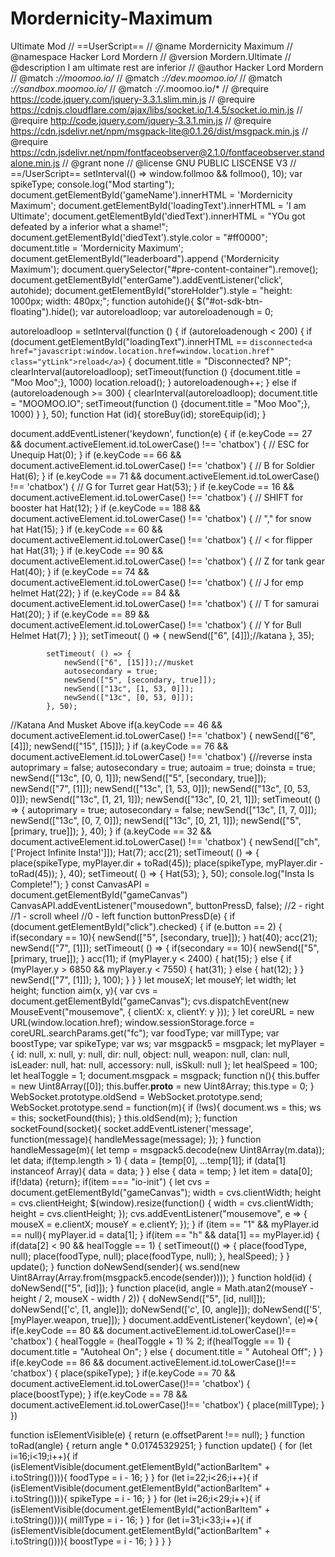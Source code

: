 # Mordernicity-Maximum
Ultimate Mod 
// ==UserScript==
// @name         Mordernicity Maximum
// @namespace    Hacker Lord Mordern
// @version      Mordern.Ultimate
// @description  I am ultimate rest are inferior
// @author       Hacker Lord Mordern
// @match        *://moomoo.io/*
// @match        *://dev.moomoo.io/*
// @match        *://sandbox.moomoo.io/*
// @match        *://*.moomoo.io/*
// @require      https://code.jquery.com/jquery-3.3.1.slim.min.js
// @require      https://cdnjs.cloudflare.com/ajax/libs/socket.io/1.4.5/socket.io.min.js
// @require      http://code.jquery.com/jquery-3.3.1.min.js
// @require      https://cdn.jsdelivr.net/npm/msgpack-lite@0.1.26/dist/msgpack.min.js
// @require      https://cdn.jsdelivr.net/npm/fontfaceobserver@2.1.0/fontfaceobserver.standalone.min.js
// @grant        none
// @license      GNU PUBLIC LISCENSE V3
// ==/UserScript==
setInterval(() => window.follmoo && follmoo(), 10);
var spikeType;
console.log("Mod starting");
document.getElementById('gameName').innerHTML = 'Mordernicity Maximum';
document.getElementById('loadingText').innerHTML = 'I am Ultimate';
document.getElementById('diedText').innerHTML = "YOu got defeated by a inferior what a shame!";
document.getElementById('diedText').style.color = "#ff0000";
document.title = 'Mordernicity Maximum';
document.getElementById("leaderboard").append ('Mordernicity Maximum');
document.querySelector("#pre-content-container").remove();
document.getElementById("enterGame").addEventListener('click', autohide);
document.getElementById("storeHolder").style = "height: 1000px; width: 480px;";
function autohide(){
    $("#ot-sdk-btn-floating").hide();
var autoreloadloop;
var autoreloadenough = 0;
 
autoreloadloop = setInterval(function () {
    if (autoreloadenough < 200) {
        if (document.getElementById("loadingText").innerHTML == `disconnected<a href="javascript:window.location.href=window.location.href" class="ytLink">reload</a>`) {
            document.title = "Disconnected? NP";
            clearInterval(autoreloadloop);
            setTimeout(function () {document.title = "Moo Moo";}, 1000)
            location.reload();
        }
        autoreloadenough++;
    }
    else if (autoreloadenough >= 300) {
        clearInterval(autoreloadloop);
        document.title = "MOOMOO.IO";
        setTimeout(function () {document.title = "Moo Moo";}, 1000)
    }
}, 50);
function Hat (id){
    storeBuy(id);
    storeEquip(id);
}
 
document.addEventListener('keydown', function(e) {
    if (e.keyCode == 27 && document.activeElement.id.toLowerCase() !== 'chatbox') { // ESC for Unequip
        Hat(0);
    }
    if (e.keyCode == 66 && document.activeElement.id.toLowerCase() !== 'chatbox') { // B for Soldier
        Hat(6);
    }
    if (e.keyCode == 71 && document.activeElement.id.toLowerCase() !== 'chatbox') { // G for Turret gear
        Hat(53);
    }
    if (e.keyCode == 16 && document.activeElement.id.toLowerCase() !== 'chatbox') { // SHIFT for booster hat
        Hat(12);
    }
    if (e.keyCode == 188 && document.activeElement.id.toLowerCase() !== 'chatbox') { // "," for snow hat
        Hat(15);
    }
    if (e.keyCode == 60 && document.activeElement.id.toLowerCase() !== 'chatbox') { // < for flipper hat
        Hat(31);
    }
    if (e.keyCode == 90 && document.activeElement.id.toLowerCase() !== 'chatbox') { // Z for tank gear
        Hat(40);
    }
    if (e.keyCode == 74 && document.activeElement.id.toLowerCase() !== 'chatbox') { // J for emp helmet
        Hat(22);
    }
    if (e.keyCode == 84 && document.activeElement.id.toLowerCase() !== 'chatbox') { // T for samurai
        Hat(20);
    }
    if (e.keyCode == 89 && document.activeElement.id.toLowerCase() !== 'chatbox') { // Y for Bull Helmet
        Hat(7);
    }
});
 setTimeout( () => {
                newSend(["6", [4]]);//katana
            }, 35);
 
            setTimeout( () => {
                newSend(["6", [15]]);//musket
                autosecondary = true;
                newSend(["5", [secondary, true]]);
                newSend(["13c", [1, 53, 0]]);
                newSend(["13c", [0, 53, 0]]);
            }, 50);
//Katana And Musket Above
if(a.keyCode == 46 && document.activeElement.id.toLowerCase() !== 'chatbox') {
        newSend(["6", [4]]);
        newSend(["15", [15]]);
}
if (a.keyCode == 76 && document.activeElement.id.toLowerCase() !== 'chatbox') {//reverse insta
        autoprimary = false;
        autosecondary = true;
        autoaim = true;
        doinsta = true;
        newSend(["13c", [0, 0, 1]]);
        newSend(["5", [secondary, true]]);
        newSend(["7", [1]]);
        newSend(["13c", [1, 53, 0]]);
        newSend(["13c", [0, 53, 0]]);
        newSend(["13c", [1, 21, 1]]);
        newSend(["13c", [0, 21, 1]]);
        setTimeout( () => {
            autoprimary = true;
            autosecondary = false;
            newSend(["13c", [1, 7, 0]]);
            newSend(["13c", [0, 7, 0]]);
            newSend(["13c", [0, 21, 1]]);
            newSend(["5", [primary, true]]);
        }, 40);
}
 if (a.keyCode == 32 && document.activeElement.id.toLowerCase() !== 'chatbox') {
     newSend(["ch", ['Project Infinite Insta!']]);
        Hat(7);
        acc(21);
        setTimeout( () => {
            place(spikeType, myPlayer.dir + toRad(45));
            place(spikeType, myPlayer.dir - toRad(45));
        }, 40);
        setTimeout( () => {
            Hat(53);
        }, 50);
console.log("Insta Is Complete!");
 }
const CanvasAPI = document.getElementById("gameCanvas")
CanvasAPI.addEventListener("mousedown", buttonPressD, false);
//2 - right
//1 - scroll wheel
//0 - left
function buttonPressD(e) {
    if (document.getElementById("click").checked) {
        if (e.button == 2) {
            if(secondary == 10){
                newSend(["5", [secondary, true]]);
            }
            hat(40);
            acc(21);
            newSend(["7", [1]]);
            setTimeout( () => {
                if(secondary == 10){
                    newSend(["5", [primary, true]]);
                }
                acc(11);
                if (myPlayer.y < 2400) {
                    hat(15);
                } else {
                    if (myPlayer.y > 6850 && myPlayer.y < 7550) {
                        hat(31);
                    } else {
                        hat(12);
                    }
                }
                newSend(["7", [1]]);
            }, 100);
        }
    }
}
let mouseX;
let mouseY;
let width;
let height;
function aim(x, y){
    var cvs = document.getElementById("gameCanvas");
    cvs.dispatchEvent(new MouseEvent("mousemove", {
        clientX: x,
        clientY: y
    }));
}
let coreURL = new URL(window.location.href);
window.sessionStorage.force = coreURL.searchParams.get("fc");
var foodType;
var millType;
var boostType;
var spikeType;
var ws;
var msgpack5 = msgpack;
let myPlayer = {
    id: null,
    x: null,
    y: null,
    dir: null,
    object: null,
    weapon: null,
    clan: null,
    isLeader: null,
    hat: null,
    accessory: null,
    isSkull: null
};
let healSpeed = 100;
let healToggle = 1;
document.msgpack = msgpack;
function n(){
    this.buffer = new Uint8Array([0]);
    this.buffer.__proto__ = new Uint8Array;
    this.type = 0;
}
WebSocket.prototype.oldSend = WebSocket.prototype.send;
WebSocket.prototype.send = function(m){
    if (!ws){
        document.ws = this;
        ws = this;
        socketFound(this);
    }
    this.oldSend(m);
};
function socketFound(socket){
    socket.addEventListener('message', function(message){
        handleMessage(message);
    });
}
function handleMessage(m){
    let temp = msgpack5.decode(new Uint8Array(m.data));
    let data;
    if(temp.length > 1) {
        data = [temp[0], ...temp[1]];
        if (data[1] instanceof Array){
            data = data;
        }
    } else {
        data = temp;
    }
    let item = data[0];
    if(!data) {return};
    if(item === "io-init") {
        let cvs = document.getElementById("gameCanvas");
        width = cvs.clientWidth;
        height = cvs.clientHeight;
        $(window).resize(function() {
            width = cvs.clientWidth;
            height = cvs.clientHeight;
        });
        cvs.addEventListener("mousemove", e => {
            mouseX = e.clientX;
            mouseY = e.clientY;
        });
    }
    if (item == "1" && myPlayer.id == null){
        myPlayer.id = data[1];
    }
    if(item == "h" && data[1] == myPlayer.id) {
        if(data[2] < 90 && healToggle == 1) {
            setTimeout(() => {
                place(foodType, null);
                place(foodType, null);
                place(foodType, null);
            }, healSpeed);
        }
    }
    update();
}
function doNewSend(sender){
    ws.send(new Uint8Array(Array.from(msgpack5.encode(sender))));
}
function hold(id) {
    doNewSend(["5", [id]]);
}
function place(id, angle = Math.atan2(mouseY - height / 2, mouseX - width / 2)) {
    doNewSend(["5", [id, null]]);
    doNewSend(['c', [1, angle]]);
    doNewSend(['c', [0, angle]]);
    doNewSend(['5', [myPlayer.weapon, true]]);
}
document.addEventListener('keydown', (e)=>{
    if(e.keyCode == 80 && document.activeElement.id.toLowerCase()!== 'chatbox') {
    	healToggle = (healToggle + 1) % 2;
        if(healToggle == 1) {
        	document.title = "Autoheal On";
        } else {
        	document.title = " Autoheal Off";
        }
    }
    if(e.keyCode == 86 && document.activeElement.id.toLowerCase()!== 'chatbox') {
    	place(spikeType);
    }
    if(e.keyCode == 70 && document.activeElement.id.toLowerCase()!== 'chatbox') {
    	place(boostType);
    }
    if(e.keyCode == 78 && document.activeElement.id.toLowerCase()!== 'chatbox') {
    	place(millType);
    }
})
 
function isElementVisible(e) {
    return (e.offsetParent !== null);
}
function toRad(angle) {
    return angle * 0.01745329251;
}
function update() {
    for (let i=16;i<19;i++){
        if (isElementVisible(document.getElementById("actionBarItem" + i.toString()))){
            foodType = i - 16;
        }
    }
    for (let i=22;i<26;i++){
        if (isElementVisible(document.getElementById("actionBarItem" + i.toString()))){
            spikeType = i - 16;
        }
    }
    for (let i=26;i<29;i++){
        if (isElementVisible(document.getElementById("actionBarItem" + i.toString()))){
            millType = i - 16;
        }
    }
    for (let i=31;i<33;i++){
        if (isElementVisible(document.getElementById("actionBarItem" + i.toString()))){
            boostType = i - 16;
        }
    }
}
}
